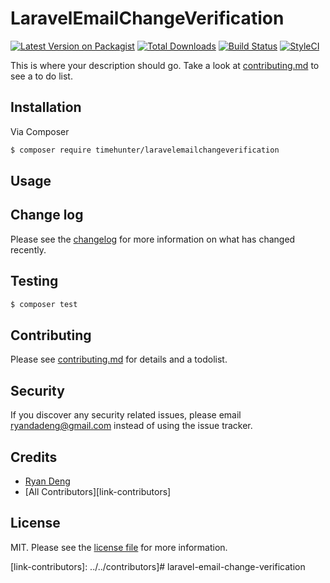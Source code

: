 # LaravelEmailChangeVerification

[![Latest Version on Packagist][ico-version]][link-packagist]
[![Total Downloads][ico-downloads]][link-downloads]
[![Build Status][ico-travis]][link-travis]
[![StyleCI][ico-styleci]][link-styleci]

This is where your description should go. Take a look at [contributing.md](contributing.md) to see a to do list.

## Installation

Via Composer

``` bash
$ composer require timehunter/laravelemailchangeverification
```

## Usage

## Change log

Please see the [changelog](changelog.md) for more information on what has changed recently.

## Testing

``` bash
$ composer test
```

## Contributing

Please see [contributing.md](contributing.md) for details and a todolist.

## Security

If you discover any security related issues, please email ryandadeng@gmail.com instead of using the issue tracker.

## Credits

- [Ryan Deng][link-author]
- [All Contributors][link-contributors]

## License

MIT. Please see the [license file](license.md) for more information.

[ico-version]: https://img.shields.io/packagist/v/timehunter/laravelemailchangeverification.svg?style=flat-square
[ico-downloads]: https://img.shields.io/packagist/dt/timehunter/laravelemailchangeverification.svg?style=flat-square
[ico-travis]: https://img.shields.io/travis/timehunter/laravelemailchangeverification/master.svg?style=flat-square
[ico-styleci]: https://styleci.io/repos/12345678/shield

[link-packagist]: https://packagist.org/packages/timehunter/laravelemailchangeverification
[link-downloads]: https://packagist.org/packages/timehunter/laravelemailchangeverification
[link-travis]: https://travis-ci.org/timehunter/laravelemailchangeverification
[link-styleci]: https://styleci.io/repos/12345678
[link-author]: https://github.com/timehunter
[link-contributors]: ../../contributors]# laravel-email-change-verification
